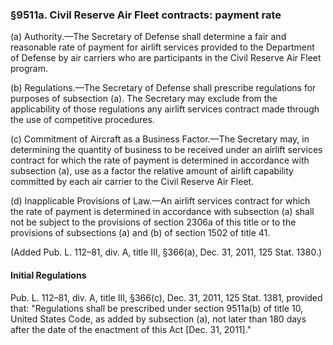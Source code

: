 ### §9511a. Civil Reserve Air Fleet contracts: payment rate ###

(a) Authority.—The Secretary of Defense shall determine a fair and reasonable rate of payment for airlift services provided to the Department of Defense by air carriers who are participants in the Civil Reserve Air Fleet program.

(b) Regulations.—The Secretary of Defense shall prescribe regulations for purposes of subsection (a). The Secretary may exclude from the applicability of those regulations any airlift services contract made through the use of competitive procedures.

(c) Commitment of Aircraft as a Business Factor.—The Secretary may, in determining the quantity of business to be received under an airlift services contract for which the rate of payment is determined in accordance with subsection (a), use as a factor the relative amount of airlift capability committed by each air carrier to the Civil Reserve Air Fleet.

(d) Inapplicable Provisions of Law.—An airlift services contract for which the rate of payment is determined in accordance with subsection (a) shall not be subject to the provisions of section 2306a of this title or to the provisions of subsections (a) and (b) of section 1502 of title 41.

(Added Pub. L. 112–81, div. A, title III, §366(a), Dec. 31, 2011, 125 Stat. 1380.)

#### Initial Regulations ####

Pub. L. 112–81, div. A, title III, §366(c), Dec. 31, 2011, 125 Stat. 1381, provided that: "Regulations shall be prescribed under section 9511a(b) of title 10, United States Code, as added by subsection (a), not later than 180 days after the date of the enactment of this Act [Dec. 31, 2011]."